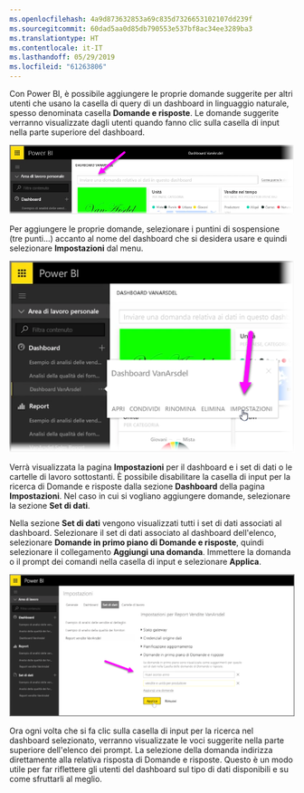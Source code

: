 ```yaml
---
ms.openlocfilehash: 4a9d873632853a69c835d7326653102107dd239f
ms.sourcegitcommit: 60dad5aa0d85db790553e537bf8ac34ee3289ba3
ms.translationtype: HT
ms.contentlocale: it-IT
ms.lasthandoff: 05/29/2019
ms.locfileid: "61263806"
---
```

Con Power BI, è possibile aggiungere le proprie domande suggerite per altri utenti che usano la casella di query di un dashboard in linguaggio naturale, spesso denominata casella **Domande e risposte**. Le domande suggerite verranno visualizzate dagli utenti quando fanno clic sulla casella di input nella parte superiore del dashboard.

![](media/4-3a-suggested-questions/4-3a_1.png)

Per aggiungere le proprie domande, selezionare i puntini di sospensione (tre punti...) accanto al nome del dashboard che si desidera usare e quindi selezionare **Impostazioni** dal menu.

![](media/4-3a-suggested-questions/4-3a_2.png)

 Verrà visualizzata la pagina **Impostazioni** per il dashboard e i set di dati o le cartelle di lavoro sottostanti. È possibile disabilitare la casella di input per la ricerca di Domande e risposte dalla sezione **Dashboard** della pagina **Impostazioni**. Nel caso in cui si vogliano aggiungere domande, selezionare la sezione **Set di dati**.

Nella sezione **Set di dati** vengono visualizzati tutti i set di dati associati al dashboard. Selezionare il set di dati associato al dashboard dell'elenco, selezionare **Domande in primo piano di Domande e risposte**, quindi selezionare il collegamento **Aggiungi una domanda**. Immettere la domanda o il prompt dei comandi nella casella di input e selezionare **Applica**.

![](media/4-3a-suggested-questions/4-3a_3.png)

Ora ogni volta che si fa clic sulla casella di input per la ricerca nel dashboard selezionato, verranno visualizzate le voci suggerite nella parte superiore dell'elenco dei prompt. La selezione della domanda indirizza direttamente alla relativa risposta di Domande e risposte. Questo è un modo utile per far riflettere gli utenti del dashboard sul tipo di dati disponibili e su come sfruttarli al meglio.

